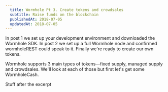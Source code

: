 ```yaml
---
  title: Wormhole Pt 3. Create tokens and crowdsales
  subtitle: Raise funds on the blockchain
  publishedAt: 2018-07-05
  updatedAt: 2018-07-05
---
```


In post 1 we set up your development environment and downloaded the Wormhole SDK. In post 2 we set up a full Wormhole node and confirmed wormholeREST could speak to it. Finally we're ready to create our own tokens.

Wormhole supports 3 main types of tokens—fixed supply, managed supply and crowdsales. We'll look at each of those but first let's get some WormholeCash.

<!-- end -->

Stuff after the excerpt